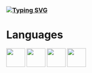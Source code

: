 ### [![Typing SVG](https://readme-typing-svg.demolab.com/?lines=Antonio+Santese;Software+Developer)](https://git.io/typing-svg)

<!--
Typing Svg: https://github.com/DenverCoder1/readme-typing-svg
-->

# Languages
<div>
  <img src="https://upload.wikimedia.org/wikipedia/commons/6/6a/JavaScript-logo.png" style="width:50px; height:50px; display:inline-block;">
  <img src="https://upload.wikimedia.org/wikipedia/commons/f/f5/Typescript.svg" style="width:50px; height:50px; display:inline-block;">
  <img src="https://upload.wikimedia.org/wikipedia/commons/1/18/C_Programming_Language.svg" style="width:50px; height:50px; display:inline-block;">
  <img src="https://upload.wikimedia.org/wikipedia/commons/0/0d/C_Sharp_wordmark.svg" style="width:50px; height:50px; display:inline-block;">
</div>
